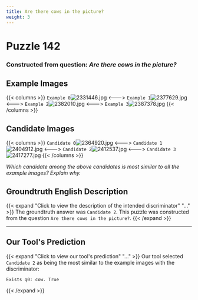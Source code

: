 ```yaml
---
title: Are there cows in the picture?
weight: 3
---
```


# Puzzle 142
### Constructed from question: _Are there cows in the picture?_


## Example Images
{{< columns >}}
`Example 0`![2331446.jpg](/gqa_images/2331446.jpg)
<--->
`Example 1`![2377629.jpg](/gqa_images/2377629.jpg)
<--->
`Example 2`![2382010.jpg](/gqa_images/2382010.jpg)
<--->
`Example 3`![2387378.jpg](/gqa_images/2387378.jpg)
{{< /columns >}}

## Candidate Images
{{< columns >}}
`Candidate 0`![2364920.jpg](/gqa_images/2364920.jpg)
<--->
`Candidate 1`![2404912.jpg](/gqa_images/2404912.jpg)
<--->
`Candidate 2`![2412537.jpg](/gqa_images/2412537.jpg)
<--->
`Candidate 3`![2417277.jpg](/gqa_images/2417277.jpg)
{{< /columns >}}

*Which candidate among the above candidates is most similar to all the example images? Explain why.*

## Groundtruth English Description

{{< expand "Click to view the description of the intended discriminator" "..." >}}
The groundtruth answer was `Candidate 2`. This puzzle was constructed from the question `Are there cows in the picture?`.
{{< /expand >}}

---

## Our Tool's Prediction

{{< expand "Click to view our tool's prediction" "..." >}}
Our tool selected `Candidate 2` as being the most similar to the example images with the discriminator:
```plaintext
Exists q0: cow. True
```
{{< /expand >}}

